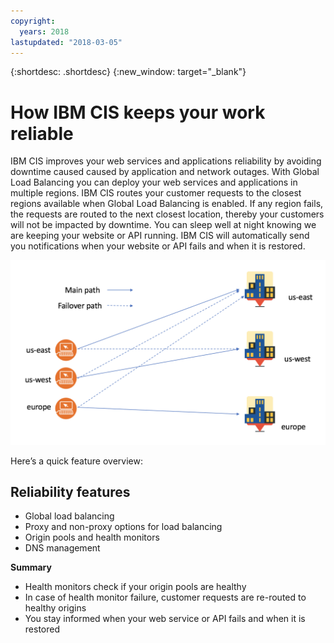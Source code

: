 ```yaml
---
copyright:
  years: 2018
lastupdated: "2018-03-05"
---
```


{:shortdesc: .shortdesc}
{:new_window: target="_blank"}

# How IBM CIS keeps your work reliable

IBM CIS improves your web services and applications reliability by avoiding downtime caused caused by application and network outages. With Global Load Balancing you can deploy your web services and applications in multiple regions. IBM CIS routes your customer requests to the closest regions available when Global Load Balancing is enabled. If any region fails, the requests are routed to the next closest location, thereby your customers will not be impacted by downtime.  You can sleep well at night knowing we are keeping your website or API running. IBM CIS will automatically send you notifications when your website or API fails and when it is restored.


![reliability-graphic.png](images/reliability-graphic.png)

Here’s a quick feature overview:

## Reliability features

 * Global load balancing 
 * Proxy and non-proxy options for load balancing
 * Origin pools and health monitors
 * DNS management
 
 **Summary**
 
  * Health monitors check if your origin pools are healthy
  * In case of health monitor failure, customer requests are re-routed to healthy origins
  * You stay informed when your web service or API fails and when it is restored
